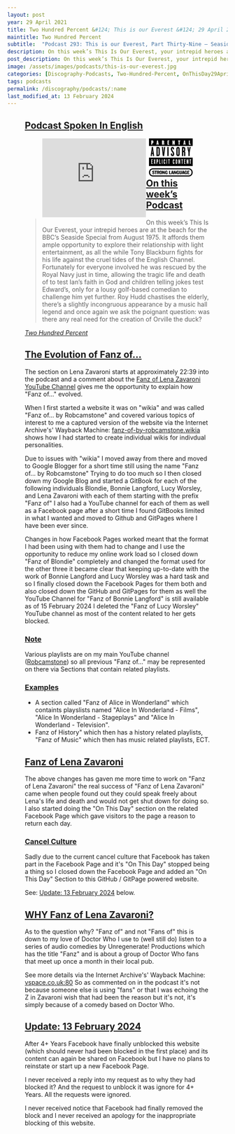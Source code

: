 ```yaml
---
layout: post
year: 29 April 2021
title: Two Hundred Percent &#124; This is our Everest &#124; 29 April 2021
maintitle: Two Hundred Percent
subtitle:  "Podcast 293: This is our Everest, Part Thirty-Nine – Seaside Special, 1975"
description: On this week’s This Is Our Everest, your intrepid heroes are at the beach for the BBC’s Seaside Special from August 1975. It affords them ample opportunity to explore their relationship with light entertainment.
post_description: On this week’s This Is Our Everest, your intrepid heroes are at the beach for the BBC’s Seaside Special from August 1975. It affords them ample opportunity to explore their relationship with light entertainment.
image: /assets/images/podcasts/this-is-our-everest.jpg
categories: [Discography-Podcasts, Two-Hundred-Percent, OnThisDay29April]
tags: podcasts
permalink: /discography/podcasts/:name
last_modified_at: 13 February 2024
---
```



<figure class="fig3">
<div class="CardLayout">
<div class="CardItem">
<h2 id="infobox1" class="infobox"><a href="#infobox1">Podcast Spoken In English</a></h2>
<figure class="fig3">
<div style="width:69%; float:left;">
<iframe title="Embed Player" width="100%" height="180px" src="https://embed.acast.com/5e6e25fd4e83901b2aa768d1/608a5c38c64da6791b76062c" scrolling="no" frameBorder="0" style="border:none;overflow:hidden;"></iframe>
</div>
<div style="width:29%; float:right;"><img class="full-width" src="/assets/images/Parental_Advisory_Strong_Language_2002.png" /></div>
</figure>
</div></div>
</figure>

<figure class="fig3">
<div class="CardLayout">
<div class="CardItem">
<h2 id="infobox2" class="infobox"><a href="#infobox2">On this week’s Podcast</a></h2>
<div class="CardItem split">
<blockquote>On this week’s This Is Our Everest, your intrepid heroes are at the beach for the BBC’s Seaside Special from August 1975. It affords them ample opportunity to explore their relationship with light entertainment, as all the while Tony Blackburn fights for his life against the cruel tides of the English Channel. Fortunately for everyone involved he was rescued by the Royal Navy just in time, allowing the tragic life and death of  to test Ian’s faith in God and children telling jokes test Edward’s, only for a lousy golf-based comedian to challenge him yet further. Roy Hudd chastises the elderly, there’s a slightly incongruous appearance by a music hall legend and once again we ask the poignant question: was there any real need for the creation of Orville the duck?</blockquote>
<cite><a class="external-link" href="https://play.acast.com/s/twohundredpercent/this-is-our-everest-part-thirty-nine-seaside-special-1975">Two Hundred Percent</a></cite>
</div></div></div>
</figure>

<figure class="fig3">
<div class="CardLayout">
<div class="CardItem">
<h2 id="infobox3" class="infobox"><a href="#infobox3">The Evolution of Fanz of...</a></h2>
<div class="CardItem split">
<p>The section on Lena Zavaroni starts at approximately 22:39 into the podcast and a comment about the <a class="external-link" href="https://www.youtube.com/@FanzOfLenaZavaroni">Fanz of Lena Zavaroni YouTube Channel</a> gives me the opportunity to explain how "Fanz of..." evolved.</p>
<p>When I first started a website it was on "wikia" and was called "Fanz of... by Robcamstone" and covered various topics of interest to me a captured version of the website via the Internet Archive's' Wayback Machine: <a class="external-link" href="https://web.archive.org/web/20151105074124/http://fanz-of-by-robcamstone.wikia.com/wiki/Robcamstone_Fanz_of...">fanz-of-by-robcamstone.wikia</a> shows how I had started to create individual wikis for indivdual personalities.</p>
<p>Due to issues with "wikia" I moved away from there and moved to Google Blogger for a short time still using the name "Fanz of... by Robcamstone" Trying to do too much so I then closed down my Google Blog and started a GitBook for each of the following individuals Blondie, Bonnie Langford, Lucy Worsley, and Lena Zavaroni with each of them starting with the prefix "Fanz of" I also had a YouTube channel for each of them as well as a Facebook page after a short time I found GitBooks limited in what I wanted and moved to Github and GitPages where I have been ever since.</p>
<p>Changes in how Facebook Pages worked meant that the format I had been using with them had to change and I use the opportunity to reduce my online work load so I closed down "Fanz of Blondie" completely and changed the format used for the other three it became clear that keeping up-to-date with the work of Bonnie Langford and Lucy Worsley was a hard task and so I finally closed down the Facebook Pages for them both and also closed down the GitHub and GitPages for them as well the YouTube Channel for "Fanz of Bonnie Langford" is still available as of 15 February 2024 I deleted the "Fanz of Lucy Worsley" YouTube channel as most of the content related to her gets blocked.</p>
<h3 id="infobox4" class="infobox"><a href="#infobox4">Note</a></h3>
<p>Various playlists are on my main YouTube channel (<a class="external-link" href="https://www.youtube.com/@Robcamstone">Robcamstone</a>) so all previous "Fanz of..." may be represented on there via Sections that contain related playlists.</p>
<h3 id="infobox5" class="infobox"><a href="#infobox5">Examples</a></h3>
<ul>
<li>A section called "Fanz of Alice in Wonderland" which containts playslists named "Alice In Wonderland - Films", "Alice In Wonderland - Stageplays" and "Alice In Wonderland - Television".</li>
<li>Fanz of History" which then has a history related playlists, "Fanz of Music" which then has music related playlists, ECT.</li>
</ul>
</div></div></div>
</figure>

<figure class="fig3">
<div class="CardLayout">
<div class="CardItem">
<h2 id="infobox6" class="infobox"><a href="#infobox6">Fanz of Lena Zavaroni</a></h2>
<div class="CardItem split">
<p>The above changes has gaven me more time to work on "Fanz of Lena Zavaroni" the real success of "Fanz of Lena Zavaroni" came when people found out they could speak freely about Lena's life and death and would not get shut down for doing so. I also started doing the "On This Day" section on the related Facebook Page which gave visitors to the page a reason to return each day.</p>
<h3 id="infobox7" class="infobox"><a href="#infobox7">Cancel Culture</a></h3>
<p>Sadly due to the current cancel culture that Facebook has taken part in the Facebook Page and it's "On This Day" stopped being a thing so I closed down the Facebook Page and added an "On This Day" Section to this GitHub / GitPage powered website.</p>
<p>See: <a href="#infobox9">Update: 13 February 2024</a> below.</p>
</div></div></div>
</figure>

<figure class="fig3">
<div class="CardLayout">
<div class="CardItem">
<h2 id="infobox8" class="infobox"><a href="#infobox8">WHY Fanz of Lena Zavaroni?</a></h2>
<div class="CardItem split">
<p>As to the question why? "Fanz of" and not "Fans of" this is down to my love of Doctor Who I use to (well still do) listen to a series of audio comedies by Unregenerate! Productions which has the title "Fanz" and is about a group of Doctor Who fans that meet up once a month in their local pub.</p>
<p>See more details via the Internet Archive's' Wayback Machine: <a class="external-link" href="http://web.archive.org/web/20040608181609/http://www.vspace.co.uk:80">vspace.co.uk:80</a> So as commented on in the podcast it's not because someone else is using "fans" or that I was echoing the Z in Zavaroni wish that had been the reason but it's not, it's simply because of a comedy based on Doctor Who.</p>
</div></div></div>
</figure>

<figure class="fig3">
<div class="CardLayout">
<div class="CardItem">
<h2 id="infobox9" class="infobox"><a href="#infobox9">Update: 13 February 2024</a></h2>
<div class="CardItem split">
<p>After 4+ Years Facebook have finally unblocked this website (which should never had been blocked in the first place) and its content can again be shared on Facebook but I have no plans to reinstate or start up a new Facebook Page.</p>
<p>I never received a reply into my request as to why they had blocked it? And the request to unblock it was ignore for 4+ Years. All the requests were ignored.</p>
<p>I never received notice that Facebook had finally removed the block and I never received an apology for the inappropriate blocking of this website.</p>
</div></div></div>
</figure>
